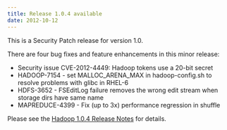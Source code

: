 ```yaml
---
title: Release 1.0.4 available
date: 2012-10-12
---
```

<!---
  Licensed under the Apache License, Version 2.0 (the "License");
  you may not use this file except in compliance with the License.
  You may obtain a copy of the License at

   http://www.apache.org/licenses/LICENSE-2.0

  Unless required by applicable law or agreed to in writing, software
  distributed under the License is distributed on an "AS IS" BASIS,
  WITHOUT WARRANTIES OR CONDITIONS OF ANY KIND, either express or implied.
  See the License for the specific language governing permissions and
  limitations under the License. See accompanying LICENSE file.
-->

This is a Security Patch release for version 1.0.

There are four bug fixes and feature enhancements in this minor release:

-   Security issue CVE-2012-4449: Hadoop tokens use a 20-bit secret
-   HADOOP-7154 - set MALLOC\_ARENA\_MAX in hadoop-config.sh to resolve
problems with glibc in RHEL-6
-   HDFS-3652 - FSEditLog failure removes the wrong edit stream when
storage dirs have same name
-   MAPREDUCE-4399 - Fix (up to 3x) performance regression in shuffle

Please see the [Hadoop 1.0.4 Release
Notes](https://hadoop.apache.org/docs/r1.0.4/releasenotes.html) for
details.

